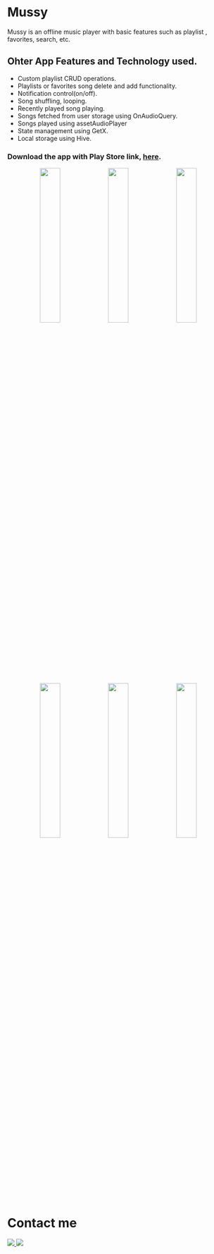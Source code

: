 # Mussy

Mussy is an offline music player with basic features such as playlist , favorites, search, etc.

## Ohter App Features and Technology used.

- Custom playlist CRUD operations.
- Playlists or favorites song delete and add functionality.
- Notification control(on/off).
- Song shuffling, looping.
- Recently played song playing.
- Songs fetched from user storage using OnAudioQuery.
- Songs played using assetAudioPlayer
- State management using GetX.
- Local storage using Hive.

### Download the app with Play Store link, [here](https://play.google.com/store/apps/details?id=com.fasil.Mussy).  

<p align="center">

<img src="https://user-images.githubusercontent.com/88202708/159241343-9daede63-34cf-41fd-8692-a75a3d2e2234.jpg" width="30%">
<img src="https://user-images.githubusercontent.com/88202708/159241357-0a208bb9-40ba-4f40-b96d-0468a248155c.jpg" width="30%">
<img src="https://user-images.githubusercontent.com/88202708/159241361-80da5828-0462-456a-92fb-d5e6235aa050.jpg" width="30%">
<img src="https://user-images.githubusercontent.com/88202708/159241350-0e42980a-b011-4763-8e4f-bdf0423c2180.jpg" width="30%">
<img src="https://user-images.githubusercontent.com/88202708/159241351-f2656a20-30d8-4ecc-bd3e-0e281c8aa9f4.jpg" width="30%">
<img src="https://user-images.githubusercontent.com/88202708/159241354-08992148-24ed-47b9-a8d8-918d2ae2333c.jpg" width="30%">

</p>

# Contact me

<a href="mailto: muhammedfasil.t17@gmail.com">
<img src="https://img.shields.io/badge/Gmail-D14836?style=for-the-badge&logo=gmail&logoColor=white"/>
</a>
<a href="https://www.linkedin.com/in/muhammed-fasil-t-b9b7ba218/">
<img src="https://img.shields.io/badge/LinkedIn-0077B5?style=for-the-badge&logo=linkedin&logoColor=white"/>
</a>
